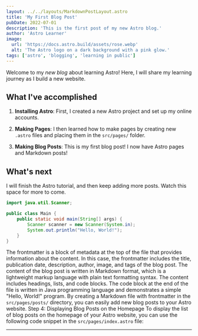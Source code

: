 ```yaml
---
layout: ../../layouts/MarkdownPostLayout.astro
title: 'My First Blog Post'
pubDate: 2022-07-01
description: 'This is the first post of my new Astro blog.'
author: 'Astro Learner'
image:
  url: 'https://docs.astro.build/assets/rose.webp'
  alt: 'The Astro logo on a dark background with a pink glow.'
tags: ['astro', 'blogging', 'learning in public']
---
```


Welcome to my _new blog_ about learning Astro! Here, I will share my learning journey as I build a new website.

## What I've accomplished

1. **Installing Astro**: First, I created a new Astro project and set up my online accounts.

2. **Making Pages**: I then learned how to make pages by creating new `.astro` files and placing them in the `src/pages/` folder.

3. **Making Blog Posts**: This is my first blog post! I now have Astro pages and Markdown posts!

## What's next

I will finish the Astro tutorial, and then keep adding more posts. Watch this space for more to come.

```java
import java.util.Scanner;

public class Main {
    public static void main(String[] args) {
        Scanner scanner = new Scanner(System.in);
        System.out.println("Hello, World!");
    }
}
```

The frontmatter is a block of metadata at the top of the file that provides information about the content. In this case, the frontmatter includes the title, publication date, description, author, image, and tags of the blog post.
The content of the blog post is written in Markdown format, which is a lightweight markup language with plain text formatting syntax. The content includes headings, lists, and code blocks.
The code block at the end of the file is written in Java programming language and demonstrates a simple "Hello, World!" program.
By creating a Markdown file with frontmatter in the `src/pages/posts/` directory, you can easily add new blog posts to your Astro website.
Step 4: Displaying Blog Posts on the Homepage
To display the list of blog posts on the homepage of your Astro website, you can use the following code snippet in the `src/pages/index.astro` file:

---
